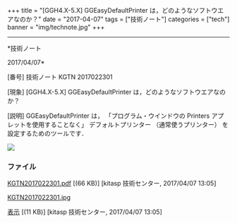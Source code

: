 ﻿+++
title = "[GGH4.X-5.X] GGEasyDefaultPrinter は，どのようなソフトウエアなのか？"
date = "2017-04-07"
tags = ["技術ノート"]
categories = ["tech"]
banner = "img/technote.jpg"
+++

-----------------------------------------------------------------------------------------------------------------------------

*技術ノート

2017/04/07*


[番号]
技術ノート KGTN 2017022301

[現象]
[GGH4.X-5.X] GGEasyDefaultPrinter は，どのようなソフトウエアなのか？

[説明]
GGEasyDefaultPrinter は， 「プログラム・ウインドウの Printers
アプレットを使用することなく」 デフォルトプリンター
（通常使うプリンター） を設定するためのツールです．

![](http://techreport.kitasp.net/attachments/download/3303/KGTN2017022301.jpg)


### ファイル

 
 


[KGTN2017022301.pdf](http://techreport.kitasp.net/attachments/download/3302/KGTN2017022301.pdf)
 [(66 KB)] [kitasp 技術センター, 2017/04/07
13:05]

[KGTN2017022301.jpg](http://techreport.kitasp.net/attachments/download/3303/KGTN2017022301.jpg)

[表示](http://techreport.kitasp.net/attachments/3303/KGTN2017022301.jpg "表示")
 [(11 KB)] [kitasp 技術センター, 2017/04/07
13:05]


 


 

